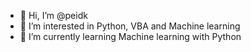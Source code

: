 - 👋 Hi, I’m @peidk
- 👀 I’m interested in Python, VBA and Machine learning
- 🌱 I’m currently learning Machine learning with Python

<!---
peidk/peidk is a ✨ special ✨ repository because its `README.md` (this file) appears on your GitHub profile.
You can click the Preview link to take a look at your changes.
--->
